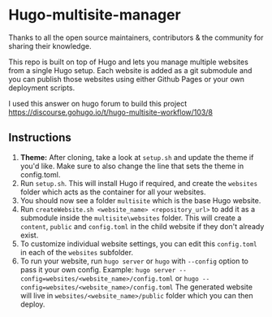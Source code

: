 # Hugo-multisite-manager

Thanks to all the open source maintainers, contributors & the community for sharing their knowledge.

This repo is built on top of Hugo and lets you manage multiple websites from a single Hugo setup.
Each website is added as a git submodule and you can publish those websites using either Github Pages or your own deployment scripts.

I used this answer on hugo forum to build this project https://discourse.gohugo.io/t/hugo-multisite-workflow/103/8

## Instructions

1. **Theme:** After cloning, take a look at `setup.sh` and update the theme if you'd like. Make sure to also change the line that sets the theme in config.toml. 
2. Run `setup.sh`. This will install Hugo if required, and create the `websites` folder which acts as the container for all your websites.
3. You should now see a folder `multisite` which is the base Hugo website.
4. Run `createWebsite.sh <website_name> <repository_url>` to add it as a submodule inside the `multisite\websites` folder. This will create a `content`, `public` and `config.toml` in the child website if they don't already exist.
5. To customize individual website settings, you can edit this `config.toml` in each of the `websites` subfolder.
6. To run your website, run `hugo server` or `hugo` with `--config` option to pass it your own config.
    Example: `hugo server --config=websites/<website_name>/config.toml` or `hugo --config=websites/<website_name>/config.toml`
    The generated website will live in `websites/<website_name>/public` folder which you can then deploy.
